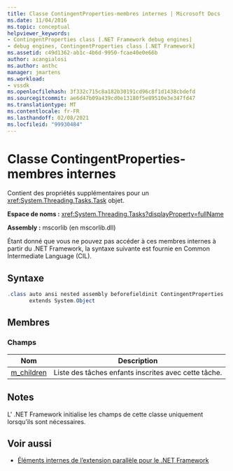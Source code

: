```yaml
---
title: Classe ContingentProperties-membres internes | Microsoft Docs
ms.date: 11/04/2016
ms.topic: conceptual
helpviewer_keywords:
- ContingentProperties class [.NET Framework debug engines]
- debug engines, ContingentProperties class [.NET Framework]
ms.assetid: c49d1362-ab1c-4b6d-9950-fcae40e0e66b
author: acangialosi
ms.author: anthc
manager: jmartens
ms.workload:
- vssdk
ms.openlocfilehash: 3f332c715c8a182b30191cd96c8f1d1438cbdefd
ms.sourcegitcommit: ae6d47b09a439cd0e13180f5e89510e3e347fd47
ms.translationtype: MT
ms.contentlocale: fr-FR
ms.lasthandoff: 02/08/2021
ms.locfileid: "99930484"
---
```

# <a name="contingentproperties-class---internal-members"></a>Classe ContingentProperties-membres internes
Contient des propriétés supplémentaires pour un <xref:System.Threading.Tasks.Task> objet.

 **Espace de noms :** <xref:System.Threading.Tasks?displayProperty=fullName>

 **Assembly :** mscorlib (en mscorlib.dll)

 Étant donné que vous ne pouvez pas accéder à ces membres internes à partir du .NET Framework, la syntaxe suivante est fournie en Common Intermediate Language (CIL).

## <a name="syntax"></a>Syntaxe

```csharp
.class auto ansi nested assembly beforefieldinit ContingentProperties
       extends System.Object
```

## <a name="members"></a>Membres

### <a name="fields"></a>Champs

|Nom|Description|
|----------|-----------------|
|[m_children](../../extensibility/debugger/m-children-field.md)|Liste des tâches enfants inscrites avec cette tâche.|

## <a name="remarks"></a>Notes
 L' .NET Framework initialise les champs de cette classe uniquement lorsqu’ils sont nécessaires.

## <a name="see-also"></a>Voir aussi
- [Éléments internes de l’extension parallèle pour le .NET Framework](../../extensibility/debugger/parallel-extension-internals-for-the-dotnet-framework.md)
